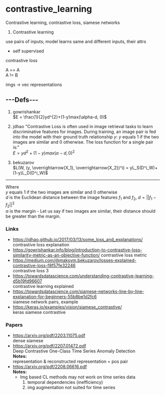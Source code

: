 # contrastive_learning
Contrastive learning, contrastive loss, siamese networks

1. Contrastive learning

use pairs of inputs; model learns same and different inputs, their attrs
* self supervised

contrastive loss

A == A  
A != B 

imgs -> vec representations

## ---Defs---
1. gowrishankar  
$E = \frac{1}{2}yd^{2}+(1-y)max(\alpha-d, 0)$

2. jdhao
"Contrastive Loss is often used in image retrieval tasks to learn discriminative features for images. During training, an image pair is fed into the model with their ground truth relationship $y$: $y$ equals 1 if the two images are similar and 0 otherwise. The loss function for a single pair is:"  
$E = yd^{2}+(1-y)max(\alpha-d, 0)^{2}$

3. bekuzarov  
$L(W, (y, \overrightarrow{X_1}, \overrightarrow{X_2})^i) = yL_S(D^i_W)+(1-y)L_D(D^i_W)$

---
Where  
$y$ equals 1 if the two images are similar and 0 otherwise  
$d$ is the Euclidean distance between the image features $f_1$ and $f_2$, $d = ||f_1 - f_2||^{2}$  
$\alpha$ is the margin - Let us say if two images are similar, their distance should be greater than the margin. 


### Links
* https://jdhao.github.io/2017/03/13/some_loss_and_explanations/
contrastive loss explanation
* https://gowrishankar.info/blog/introduction-to-contrastive-loss-similarity-metric-as-an-objective-function/
contrastive loss metric
* https://medium.com/@maksym.bekuzarov/losses-explained-contrastive-loss-f8f57fe32246  
contrastive loss 3
* https://towardsdatascience.com/understanding-contrastive-learning-d5b19fd96607  
contrastive learning explained
* https://towardsdatascience.com/siamese-networks-line-by-line-explanation-for-beginners-55b8be1d2fc6  
siamese network pairs, example
* https://keras.io/examples/vision/siamese_contrastive/  
keras siamese contrastive 

### Papers
* https://arxiv.org/pdf/2203.11075.pdf  
dense siamese
* https://arxiv.org/pdf/2207.01472.pdf  
Deep Contrastive One-Class Time Series Anomaly Detection  
**Notes:**   
representation & reconstructed representation = pos pair
* https://arxiv.org/pdf/2208.06616.pdf  
**Notes:**  
  - Img based CL methods may not work on time series data
    1. temporal dependencies (inefficiency)
    2. img augmentation not suited for time series
